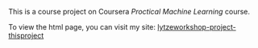 This is a course project on Coursera _Proctical Machine Learning_ course.

To view the html page, you can visit my site: [lytzeworkshop-project-thisproject](http://lytzeworkshop.com/projects/2015-04-19_predictive_modeling_on_human_activity_recognition/report.html)
